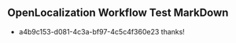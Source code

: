 ## OpenLocalization Workflow Test MarkDown
* a4b9c153-d081-4c3a-bf97-4c5c4f360e23 thanks!

<!--HONumber=Aug16_HO4-->


